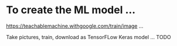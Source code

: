 # To create the ML model ...

https://teachablemachine.withgoogle.com/train/image ... 

Take pictures, train, download as TensorFLow Keras model ... TODO
